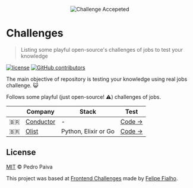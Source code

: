 <p align="center"><img src="https://cloud.githubusercontent.com/assets/3603793/23482593/669e9444-feae-11e6-9b6b-d1a53faf984a.png" alt="Challenge Accepeted"></p>

# Challenges

> Listing some playful open-source's challenges of jobs to test your knowledge

[![license](https://img.shields.io/github/license/LFeh/frontend-challenges.svg)](/LICENSE)
[![GitHub contributors](https://img.shields.io/github/contributors/LFeh/frontend-challenges.svg)](https://github.com/LFeh/frontend-challenges/graphs/contributors)

The main objective of repository is testing your knowledge using real jobs challenge. :smiley_cat:

Follows some playful (just open-source! :warning:) challenges of jobs.

| | Company | Stack | Test
|--|--|--|--
| :brazil: | [Conductor](http://www.conductor.com.br/) | - | [Code →](https://github.com/devconductor/desafio2)
| :brazil: | [Olist](https://olist.com/) | Python, Elixir or Go | [Code →](https://github.com/olist/work-at-olist)



## License

[MIT](/LICENSE) &copy; Pedro Paiva

This project was based at [Frontend Challenges](https://github.com/LFeh/frontend-challenges) made by [Felipe Fialho](https://github.com/LFeh).
